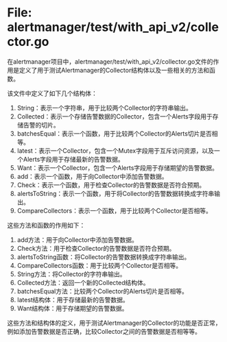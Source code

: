 # File: alertmanager/test/with_api_v2/collector.go

在alertmanager项目中，alertmanager/test/with_api_v2/collector.go文件的作用是定义了用于测试Alertmanager的Collector结构体以及一些相关的方法和函数。

该文件中定义了如下几个结构体：

1. String：表示一个字符串，用于比较两个Collector的字符串输出。
2. Collected：表示一个存储告警数据的Collector，包含一个Alerts字段用于存储告警的切片。
3. batchesEqual：表示一个函数，用于比较两个Collector的Alerts切片是否相等。
4. latest：表示一个Collector，包含一个Mutex字段用于互斥访问资源，以及一个Alerts字段用于存储最新的告警数据。
5. Want：表示一个Collector，包含一个Alerts字段用于存储期望的告警数据。
6. add：表示一个函数，用于向Collector中添加告警数据。
7. Check：表示一个函数，用于检查Collector的告警数据是否符合预期。
8. alertsToString：表示一个函数，用于将Collector的告警数据转换成字符串输出。
9. CompareCollectors：表示一个函数，用于比较两个Collector是否相等。

这些方法和函数的作用如下：

1. add方法：用于向Collector中添加告警数据。
2. Check方法：用于检查Collector的告警数据是否符合预期。
3. alertsToString函数：将Collector的告警数据转换成字符串输出。
4. CompareCollectors函数：用于比较两个Collector是否相等。
5. String方法：将Collector的字符串输出。
6. Collected方法：返回一个新的Collected结构体。
7. batchesEqual方法：比较两个Collector的Alerts切片是否相等。
8. latest结构体：用于存储最新的告警数据。
9. Want结构体：用于存储期望的告警数据。

这些方法和结构体的定义，用于测试Alertmanager的Collector的功能是否正常，例如添加告警数据是否正确，比较Collector之间的告警数据是否相等等。

